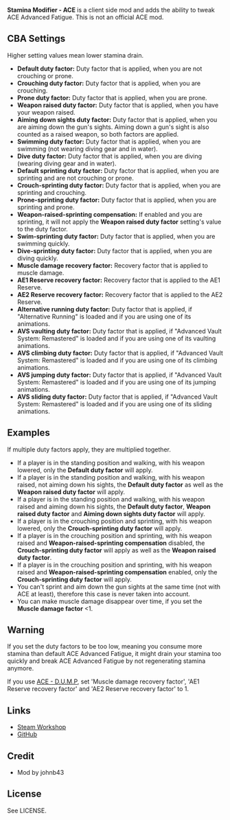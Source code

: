 **Stamina Modifier - ACE** is a client side mod and adds the ability to tweak ACE Advanced Fatigue. This is not an official ACE mod.

<h2>CBA Settings</h2>

Higher setting values mean lower stamina drain.

* **Default duty factor:** Duty factor that is applied, when you are not crouching or prone.
* **Crouching duty factor:** Duty factor that is applied, when you are crouching.
* **Prone duty factor:** Duty factor that is applied, when you are prone.
* **Weapon raised duty factor:** Duty factor that is applied, when you have your weapon raised.
* **Aiming down sights duty factor:** Duty factor that is applied, when you are aiming down the gun's sights. Aiming down a gun's sight is also counted as a raised weapon, so both factors are applied.
* **Swimming duty factor:** Duty factor that is applied, when you are swimming (not wearing diving gear and in water).
* **Dive duty factor:** Duty factor that is applied, when you are diving (wearing diving gear and in water).
* **Default sprinting duty factor:** Duty factor that is applied, when you are sprinting and are not crouching or prone.
* **Crouch-sprinting duty factor:** Duty factor that is applied, when you are sprinting and crouching.
* **Prone-sprinting duty factor:** Duty factor that is applied, when you are sprinting and prone.
* **Weapon-raised-sprinting compensation:** If enabled and you are sprinting, it will not apply the **Weapon raised duty factor** setting's value to the duty factor.
* **Swim-sprinting duty factor:** Duty factor that is applied, when you are swimming quickly.
* **Dive-sprinting duty factor:** Duty factor that is applied, when you are diving quickly.
* **Muscle damage recovery factor:** Recovery factor that is applied to muscle damage.
* **AE1 Reserve recovery factor:** Recovery factor that is applied to the AE1 Reserve.
* **AE2 Reserve recovery factor:** Recovery factor that is applied to the AE2 Reserve.
* **Alternative running duty factor:** Duty factor that is applied, if "Alternative Running" is loaded and if you are using one of its animations.
* **AVS vaulting duty factor:** Duty factor that is applied, if "Advanced Vault System: Remastered" is loaded and if you are using one of its vaulting animations.
* **AVS climbing duty factor:** Duty factor that is applied, if "Advanced Vault System: Remastered" is loaded and if you are using one of its climbing animations.
* **AVS jumping duty factor:** Duty factor that is applied, if "Advanced Vault System: Remastered" is loaded and if you are using one of its jumping animations.
* **AVS sliding duty factor:** Duty factor that is applied, if "Advanced Vault System: Remastered" is loaded and if you are using one of its sliding animations.

<h2>Examples</h2>

If multiple duty factors apply, they are multiplied together.

* If a player is in the standing position and walking, with his weapon lowered, only the **Default duty factor** will apply.
* If a player is in the standing position and walking, with his weapon raised, not aiming down his sights, the **Default duty factor** as well as the **Weapon raised duty factor** will apply.
* If a player is in the standing position and walking, with his weapon raised and aiming down his sights, the **Default duty factor**, **Weapon raised duty factor** and **Aiming down sights duty factor** will apply.
* If a player is in the crouching position and sprinting, with his weapon lowered, only the **Crouch-sprinting duty factor** will apply.
* If a player is in the crouching position and sprinting, with his weapon raised and **Weapon-raised-sprinting compensation** disabled, the **Crouch-sprinting duty factor** will apply as well as the **Weapon raised duty factor**.
* If a player is in the crouching position and sprinting, with his weapon raised and **Weapon-raised-sprinting compensation** enabled, only the **Crouch-sprinting duty factor** will apply.
* You can't sprint and aim down the gun sights at the same time (not with ACE at least), therefore this case is never taken into account.
* You can make muscle damage disappear over time, if you set the **Muscle damage factor** <1.

<h2>Warning</h2>
If you set the duty factors to be too low, meaning you consume more stamina than default ACE Advanced Fatigue, it might drain your stamina too quickly and break ACE Advanced Fatigue by not regenerating stamina anymore.

If you use [ACE - D.U.M.P](https://steamcommunity.com/sharedfiles/filedetails/?id=2975583316), set 'Muscle damage recovery factor', 'AE1 Reserve recovery factor' and 'AE2 Reserve recovery factor' to 1.

<h2>Links</h2>

* [Steam Workshop](https://steamcommunity.com/sharedfiles/filedetails/?id=2935789314)
* [GitHub](https://github.com/johnb432/Stamina-Modifier-ACE)

<h2>Credit</h2>

* Mod by johnb43

<h2>License</h2>

See LICENSE.
